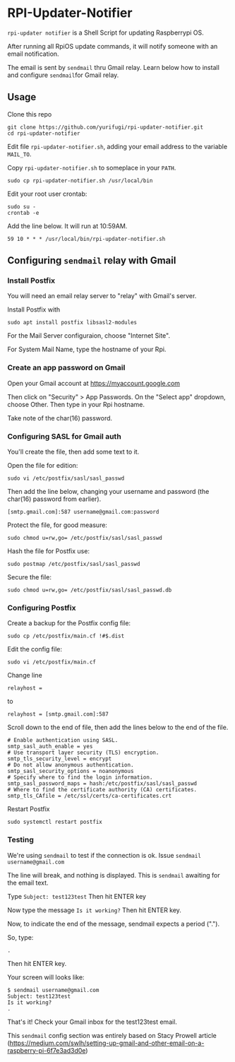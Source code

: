 # RPI-Updater-Notifier

`rpi-updater notifier` is a Shell Script for updating Raspberrypi OS.

After running all RpiOS update commands, it will notify someone with an email notification.

The email is sent by `sendmail` thru Gmail relay. Learn below how to install and configure `sendmail`for Gmail relay.

## Usage

Clone this repo

```
git clone https://github.com/yurifugi/rpi-updater-notifier.git
cd rpi-updater-notifier
```

Edit file `rpi-updater-notifier.sh`, adding your email address to the variable `MAIL_TO`.

Copy `rpi-updater-notifier.sh` to someplace in your `PATH`.

`sudo cp rpi-updater-notifier.sh /usr/local/bin`

Edit your root user crontab:

```
sudo su -
crontab -e
```

Add the line below. It will run at 10:59AM.

`59 10 * * * /usr/local/bin/rpi-updater-notifier.sh`

## Configuring `sendmail` relay with Gmail

### Install Postfix

You will need an email relay server to "relay" with Gmail's server.

Install Postfix with

`sudo apt install postfix libsasl2-modules`

For the Mail Server configuraion, choose "Internet Site".

For System Mail Name, type the hostname of your Rpi.

### Create an app password on Gmail

Open your Gmail account at https://myaccount.google.com

Then click on "Security" > App Passwords.
On the "Select app" dropdown, choose Other. Then type in your Rpi hostname.

Take note of the char(16) password.

### Configuring SASL for Gmail auth

You'll create the file, then add some text to it.

Open the file for edition:

`sudo vi /etc/postfix/sasl/sasl_passwd`

Then add the line below, changing your username and password (the char(16) password from earlier).

`[smtp.gmail.com]:587 username@gmail.com:password`

Protect the file, for good measure:

`sudo chmod u=rw,go= /etc/postfix/sasl/sasl_passwd`

Hash the file for Postfix use:

`sudo postmap /etc/postfix/sasl/sasl_passwd`

Secure the file:

`sudo chmod u=rw,go= /etc/postfix/sasl/sasl_passwd.db`

### Configuring Postfix

Create a backup for the Postfix config file:

`sudo cp /etc/postfix/main.cf !#$.dist`

Edit the config file:

`sudo vi /etc/postfix/main.cf`

Change line

`relayhost = `

to

`relayhost = [smtp.gmail.com]:587`

Scroll down to the end of file, then add the lines below to the end of the file.

```
# Enable authentication using SASL.
smtp_sasl_auth_enable = yes
# Use transport layer security (TLS) encryption.
smtp_tls_security_level = encrypt
# Do not allow anonymous authentication.
smtp_sasl_security_options = noanonymous
# Specify where to find the login information.
smtp_sasl_password_maps = hash:/etc/postfix/sasl/sasl_passwd
# Where to find the certificate authority (CA) certificates.
smtp_tls_CAfile = /etc/ssl/certs/ca-certificates.crt
```

Restart Postfix

`sudo systemctl restart postfix`

### Testing

We're using `sendmail` to test if the connection is ok. Issue
`sendmail username@gmail.com`

The line will break, and nothing is displayed. This is `sendmail` awaiting for the email text.

Type
`Subject: test123test`
Then hit ENTER key

Now type the message
`Is it working?`
Then hit ENTER key.

Now, to indicate the end of the message, sendmail expects a period (".").

So, type:

`.`

Then hit ENTER key.

Your screen will looks like:

```
$ sendmail username@gmail.com
Subject: test123test
Is it working?
.

```

That's it! Check your Gmail inbox for the test123test email.

This `sendmail` config section was entirely based on Stacy Prowell
article (https://medium.com/swlh/setting-up-gmail-and-other-email-on-a-raspberry-pi-6f7e3ad3d0e)
